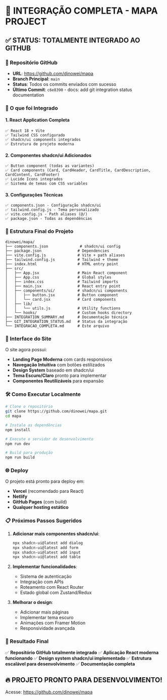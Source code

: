 # 🎉 INTEGRAÇÃO COMPLETA - MAPA PROJECT

## ✅ STATUS: TOTALMENTE INTEGRADO AO GITHUB

### 🔗 Repositório GitHub
- **URL**: https://github.com/dinowei/mapa
- **Branch Principal**: `main` 
- **Status**: Todos os commits enviados com sucesso
- **Último Commit**: `c6e8390` - docs: add git integration status documentation

### 🚀 O que foi Integrado

#### 1. **React Application Completa**
```
✅ React 18 + Vite
✅ Tailwind CSS configurado
✅ shadcn/ui components integrados
✅ Estrutura de projeto moderna
```

#### 2. **Componentes shadcn/ui Adicionados**
```
✅ Button component (todas as variantes)
✅ Card components (Card, CardHeader, CardTitle, CardDescription, CardContent, CardFooter)
✅ Lucide Icons integrados
✅ Sistema de temas com CSS variables
```

#### 3. **Configurações Técnicas**
```
✅ components.json - Configuração shadcn/ui
✅ tailwind.config.js - Tema personalizado
✅ vite.config.js - Path aliases (@/)
✅ package.json - Todas as dependências
```

### 📁 Estrutura Final do Projeto
```
dinowei/mapa/
├── components.json              # shadcn/ui config
├── package.json                # Dependencies
├── vite.config.js              # Vite + path aliases
├── tailwind.config.js          # Tailwind + theme
├── index.html                  # HTML entry point
├── src/
│   ├── App.jsx                 # Main React component
│   ├── App.css                 # Global styles
│   ├── index.css               # Tailwind imports
│   ├── main.jsx                # React entry point
│   ├── components/ui/          # shadcn/ui components
│   │   ├── button.jsx          # Button component
│   │   └── card.jsx            # Card components
│   ├── lib/
│   │   └── utils.js            # Utility functions
│   └── hooks/                  # Custom hooks directory
├── INTEGRATION_SUMMARY.md      # Documentação técnica
├── GIT_INTEGRATION_STATUS.md   # Status da integração
└── INTEGRACAO_COMPLETA.md      # Este arquivo
```

### 🎨 Interface do Site
O site agora possui:
- **Landing Page Moderna** com cards responsivos
- **Navegação Intuitiva** com botões estilizados
- **Design System** baseado em shadcn/ui
- **Tema Escuro/Claro** pronto para implementar
- **Componentes Reutilizáveis** para expansão

### 🛠️ Como Executar Localmente

```bash
# Clone o repositório
git clone https://github.com/dinowei/mapa.git
cd mapa

# Instale as dependências
npm install

# Execute o servidor de desenvolvimento
npm run dev

# Build para produção
npm run build
```

### 🌐 Deploy
O projeto está pronto para deploy em:
- **Vercel** (recomendado para React)
- **Netlify**
- **GitHub Pages** (com build)
- **Qualquer hosting estático**

### 📋 Próximos Passos Sugeridos

1. **Adicionar mais componentes shadcn/ui**:
   ```bash
   npx shadcn-ui@latest add dialog
   npx shadcn-ui@latest add form
   npx shadcn-ui@latest add input
   npx shadcn-ui@latest add table
   ```

2. **Implementar funcionalidades**:
   - Sistema de autenticação
   - Integração com APIs
   - Roteamento com React Router
   - Estado global com Zustand/Redux

3. **Melhorar o design**:
   - Adicionar mais páginas
   - Implementar tema escuro
   - Animações com Framer Motion
   - Responsividade avançada

### 🎯 Resultado Final
✅ **Repositório GitHub totalmente integrado**
✅ **Aplicação React moderna funcionando**
✅ **Design system shadcn/ui implementado**
✅ **Estrutura escalável para desenvolvimento**
✅ **Documentação completa**

## 🔥 PROJETO PRONTO PARA DESENVOLVIMENTO!

Acesse: https://github.com/dinowei/mapa